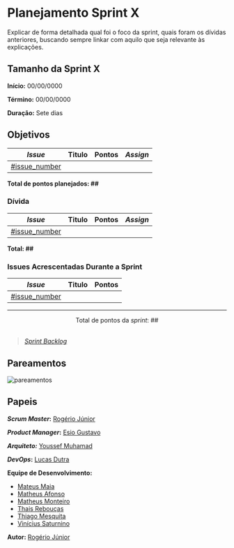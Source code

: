 # Planejamento Sprint X

Explicar de forma detalhada qual foi o foco da sprint, quais foram os dívidas anteriores, buscando sempre linkar com aquilo que seja relevante às explicações.

## Tamanho da Sprint X

**Início:** 00/00/0000

**Término:** 00/00/0000

**Duração:** Sete dias

## Objetivos

<div class="full-width">

|                                      _Issue_                                       | Titulo | Pontos | _Assign_ |
| :--------------------------------------------------------------------------------: | :----: | :----: | :------: |
| [#issue_number](https://github.com/fga-eps-mds/2020.2-Lend.it/issues/issue_number) |        |        |          |

</div>

<b>Total de pontos planejados: ##</b>

### Dívida

|                                      _Issue_                                       | Titulo | Pontos | _Assign_ |
| :--------------------------------------------------------------------------------: | :----: | :----: | :------: |
| [#issue_number](https://github.com/fga-eps-mds/2020.2-Lend.it/issues/issue_number) |        |        |

<b>Total: ##</b>

### Issues Acrescentadas Durante a Sprint

|                                      _Issue_                                       | Titulo | Pontos |
| :--------------------------------------------------------------------------------: | :----: | :----: |
| [#issue_number](https://github.com/fga-eps-mds/2020.2-Lend.it/issues/issue_number) |        |        |

---

<div style="text-align: center"> Total de pontos da <i>sprint</i>: ## </div> <br>

<!---Colocar no link abaixo as issues alocadas no milestone da Sprint--->

> [_Sprint_ _Backlog_](https://github.com/)

## Pareamentos

![pareamentos](../../../assets/img/sprint_number/pareamentos.png)

## Papeis

**_Scrum Master_:** [Rogério Júnior](https://github.com/rogerioo)

**_Product Manager_:** [Esio Gustavo](https://github.com/EsioFreitas)

**_Arquiteto:_** [Youssef Muhamad](https://github.com/youssef-md)

**_DevOps_:** [Lucas Dutra](https://github.com/lucasdutraf)

**Equipe de Desenvolvimento:**

- [Mateus Maia](https://github.com/mateusmaiamaia)
- [Matheus Afonso](https://github.com/Matheusafonsouza)
- [Matheus Monteiro](https://github.com/matheusyanmonteiro)
- [Thais Rebouças](https://github.com/Thais-ra)
- [Thiago Mesquita](https://github.com/thiagompc)
- [Vinícius Saturnino](https://github.com/viniciussaturnino)

**Autor:** [Rogério Júnior](https://github.com/rogerioo)
